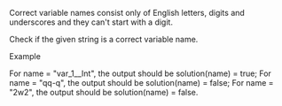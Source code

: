 Correct variable names consist only of English letters, digits and underscores and they can't start with a digit.

Check if the given string is a correct variable name.

Example

For name = "var_1__Int", the output should be
solution(name) = true;
For name = "qq-q", the output should be
solution(name) = false;
For name = "2w2", the output should be
solution(name) = false.